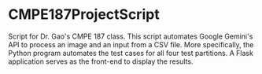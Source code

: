 # CMPE187ProjectScript

Script for Dr. Gao's CMPE 187 class. This script automates Google Gemini's API to process an image and an input from a CSV file. More specifically, the Python program automates the test cases for all four test partitions. A Flask application serves as the front-end to display the results. 
